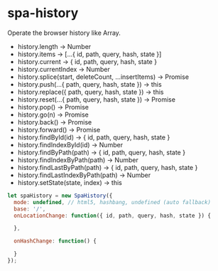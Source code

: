 # spa-history

Operate the browser history like Array.

- history.length -> Number
- history.items -> [...{ id, path, query, hash, state }]
- history.current -> { id, path, query, hash, state }
- history.currentIndex -> Number
- history.splice(start, deleteCount, ...insertItems) -> Promise
- history.push(...{ path, query, hash, state }) -> this
- history.replace({ path, query, hash, state }) -> this
- history.reset(...{ path, query, hash, state }) -> Promise
- history.pop() -> Promise
- history.go(n) -> Promise
- history.back() -> Promise
- history.forward() -> Promise
- history.findById(id) -> { id, path, query, hash, state }
- history.findIndexById(id) -> Number
- history.findByPath(path) -> { id, path, query, hash, state }
- history.findIndexByPath(path) -> Number
- history.findLastByPath(path) -> { id, path, query, hash, state }
- history.findLastIndexByPath(path) -> Number
- history.setState(state, index) -> this


```js
let spaHistory = new SpaHistory({
  mode: undefined, // html5, hashbang, undefined (auto fallback)
  base: '/',
  onLocationChange: function({ id, path, query, hash, state }) {

  },

  onHashChange: function() {

  }
});
```
